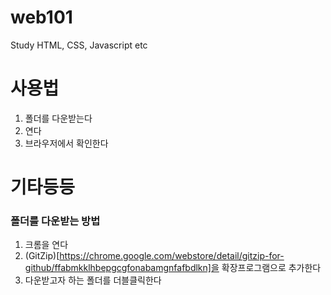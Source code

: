 # web101
Study HTML, CSS, Javascript etc

# 사용법
1. 폴더를 다운받는다
2. 연다
3. 브라우저에서 확인한다

# 기타등등
### 폴더를 다운받는 방법
1. 크롬을 연다
2. (GitZip)[https://chrome.google.com/webstore/detail/gitzip-for-github/ffabmkklhbepgcgfonabamgnfafbdlkn]을 확장프로그램으로 추가한다
3. 다운받고자 하는 폴더를 더블클릭한다
